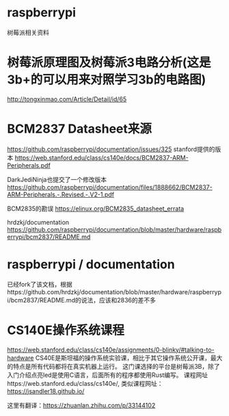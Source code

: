 # raspberrypi
树莓派相关资料

# 树莓派原理图及树莓派3电路分析(这是3b+的可以用来对照学习3b的电路图)
http://tongxinmao.com/Article/Detail/id/65


# BCM2837 Datasheet来源
https://github.com/raspberrypi/documentation/issues/325
stanford提供的版本
https://web.stanford.edu/class/cs140e/docs/BCM2837-ARM-Peripherals.pdf

DarkJediNinja也提交了一个修改版本 
https://github.com/raspberrypi/documentation/files/1888662/BCM2837-ARM-Peripherals.-.Revised.-.V2-1.pdf

BCM2835的勘误
https://elinux.org/BCM2835_datasheet_errata

hrdzkj/documentation
https://github.com/raspberrypi/documentation/blob/master/hardware/raspberrypi/bcm2837/README.md

# raspberrypi / documentation
已经fork了该文档，根据https://github.com/hrdzkj/documentation/blob/master/hardware/raspberrypi/bcm2837/README.md的说法，应该和2836的差不多



# CS140E操作系统课程
https://web.stanford.edu/class/cs140e/assignments/0-blinky/#talking-to-hardware
CS40E是斯坦福的操作系统实验课，相比于其它操作系统公开课，最大的特点是所有代码都将在真实机器上运行。
这门课选择的平台是树莓派3B，除了入门介绍点亮led是使用C语言，后面所有的程序都使用Rust编写。
课程网址https://web.stanford.edu/class/cs140e/, 类似课程网址：https://jsandler18.github.io/

这里有翻译：https://zhuanlan.zhihu.com/p/33144102